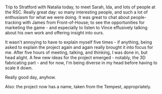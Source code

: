 Trip to Stratford with Natalia today, to meet Sarah, Ida, and lots of people at the RSC. Really great day: so many interesting people, and such a lot of enthusiasm for what we were doing. It was great to chat about people-tracking with James from Front-of-House; to see the opportunities for marketing the game - and especially to listen to Vince effusively talking about his own work and offering insight into ours.

It wasn't annoying to have to explain myself five times - if anything, being asked to explain the project again and again really brought it into focus for me. After five hours of meeting, talking, and thinking, I was done in, but head alight. A few new ideas for the project emerged - notably, the 3D fabricating part - and for now, I'm being diverse in my head before having to scale it down.

Really good day, anyhow.

Also: the project now has a name, taken from the Tempest, appropriately.